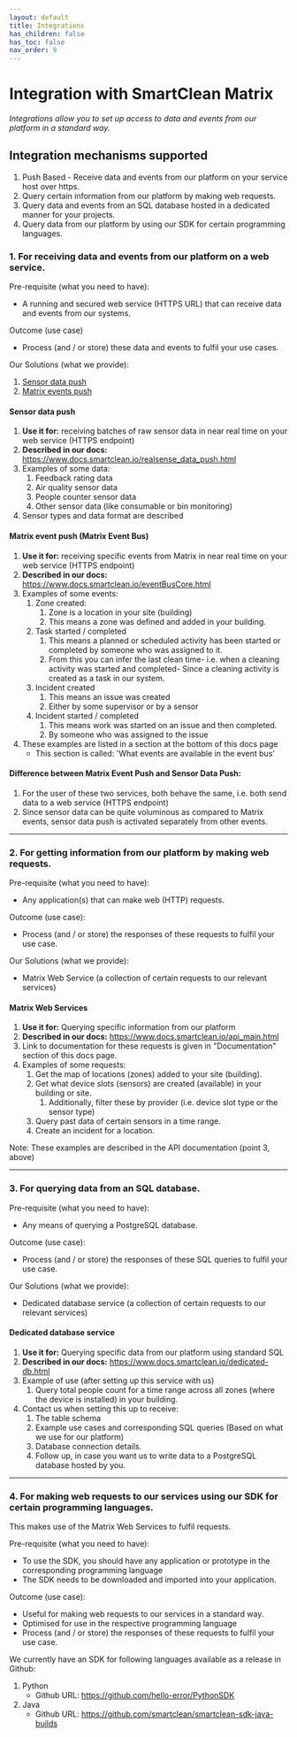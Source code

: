 ```yaml
---
layout: default
title: Integrations
has_children: false
has_toc: false
nav_order: 9
---
```


# Integration with SmartClean Matrix
_Integrations allow you to set up access to data and events from our platform in a standard way._

## Integration mechanisms supported
1. Push Based - Receive data and events from our platform on your service host over https.
2. Query certain information from our platform by making web requests.
3. Query data and events from an SQL database hosted in a dedicated manner for your projects.
4. Query data from our platform by using our SDK for certain programming languages.

### 1. For receiving data and events from our platform on a web service.

Pre-requisite (what you need to have): 
- A running and secured web service (HTTPS URL) that can receive data and events from our systems.

Outcome (use case)
- Process (and / or store) these data and events to fulfil your use cases.

Our Solutions (what we provide):
1. [Sensor data push](https://www.docs.smartclean.io/realsense_data_push.html)
2. [Matrix events push](https://www.docs.smartclean.io/eventBusCore.html)

#### Sensor data push
1. **Use it for:** receiving batches of raw sensor data in near real time on your web service (HTTPS endpoint)
2. **Described in our docs:** https://www.docs.smartclean.io/realsense_data_push.html
3. Examples of some data:
   1. Feedback rating data
   2. Air quality sensor data
   3. People counter sensor data
   4. Other sensor data (like consumable or bin monitoring)
4. Sensor types and data format are described  

#### Matrix event push (Matrix Event Bus)
1. **Use it for:** receiving specific events from Matrix in near real time on your web service (HTTPS endpoint)
2. **Described in our docs:** https://www.docs.smartclean.io/eventBusCore.html
3. Examples of some events:
   1. Zone created:
      1. Zone is a location in your site (building)
      2. This means a zone was defined and added in your building.
   2. Task started / completed
       1. This means a planned or scheduled activity has been started or completed by someone who was assigned to it.
       2. From this you can infer the last clean time- i.e. when a cleaning activity was started and completed- Since a cleaning activity is created as a task in our system.
   3. Incident created 
       1. This means an issue was created
       2. Either by some supervisor or by a sensor
   4. Incident started / completed
       1. This means work was started on an issue and then completed.
       2. By someone who was assigned to the issue 
4. These examples are listed in a section at the bottom of this docs page
   - This section is called: 'What events are available in the event bus'

#### Difference between Matrix Event Push and Sensor Data Push:
1. For the user of these two services, both behave the same, i.e. both send data to a web service (HTTPS endpoint)
2. Since sensor data can be quite voluminous as compared to Matrix events, sensor data push is activated separately from other events.
---

### 2. For getting information from our platform by making web requests.

Pre-requisite (what you need to have): 
- Any application(s) that can make web (HTTP) requests.

Outcome (use case):
- Process (and / or store) the responses of these requests to fulfil your use case.

Our Solutions (what we provide):
- Matrix Web Service (a collection of certain requests to our relevant services)

#### Matrix Web Services 
1. **Use it for:** Querying specific information from our platform
2. **Described in our docs:** https://www.docs.smartclean.io/api_main.html
3. Link to documentation for these requests is given in "Documentation" section of this docs page.
4. Examples of some requests:
    1. Get the map of locations (zones) added to your site (building).
    2. Get what device slots (sensors) are created (available) in your building or site.
       1. Additionally, filter these by provider (i.e. device slot type or the sensor type)
    3. Query past data of certain sensors in a time range.
    4. Create an incident for a location.
   
Note: These examples are described in the API documentation (point 3, above)

---

### 3. For querying data from an SQL database.

Pre-requisite (what you need to have): 
- Any means of querying a PostgreSQL database.

Outcome (use case):
- Process (and / or store) the responses of these SQL queries to fulfil your use case.

Our Solutions (what we provide):
- Dedicated database service (a collection of certain requests to our relevant services)

#### Dedicated database service
1. **Use it for:** Querying specific data from our platform using standard SQL
2. **Described in our docs:** https://www.docs.smartclean.io/dedicated-db.html
3. Example of use (after setting up this service with us)
   1. Query total people count for a time range across all zones 
   (where the device is installed) in your building.
4. Contact us when setting this up to receive:
   1. The table schema
   2. Example use cases and corresponding SQL queries
      (Based on what we use for our platform)
   3. Database connection details.
   4. Follow up, in case you want us to write data to a PostgreSQL database hosted by you.

---

### 4. For making web requests to our services using our SDK for certain programming languages.

This makes use of the Matrix Web Services to fulfil requests.

Pre-requisite (what you need to have):
- To use the SDK, you should have any application or prototype in the corresponding programming language
- The SDK needs to be downloaded and imported into your application.

Outcome (use case):
- Useful for making web requests to our services in a standard way.
- Optimised for use in the respective programming language
- Process (and / or store) the responses of these requests to fulfil your use case.

We currently have an SDK for following languages available as a release in Github:
1. Python 
   - Github URL: https://github.com/hello-error/PythonSDK
2. Java 
   - Github URL: https://github.com/smartclean/smartclean-sdk-java-builds

